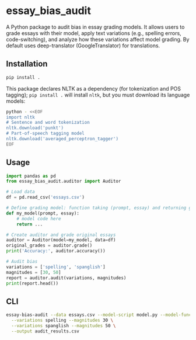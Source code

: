 # essay_bias_audit

A Python package to audit bias in essay grading models. It allows users to grade essays with their model, apply
text variations (e.g., spelling errors, code-switching), and analyze how these variations affect model grading.
By default uses deep-translator (GoogleTranslator) for translations.

## Installation

```bash
pip install .
```

This package declares NLTK as a dependency (for tokenization and POS tagging); `pip install .` will install `nltk`, but you must download its language models:
```bash
python - <<EOF
import nltk
# Sentence and word tokenization
nltk.download('punkt')
# Part‑of‑speech tagging model
nltk.download('averaged_perceptron_tagger')
EOF
```

## Usage

```python
import pandas as pd
from essay_bias_audit.auditor import Auditor

# Load data
df = pd.read_csv('essays.csv')

# Define grading model: function taking (prompt, essay) and returning grade
def my_model(prompt, essay):
    # model code here
    return ...

# Create auditor and grade original essays
auditor = Auditor(model=my_model, data=df)
original_grades = auditor.grade()
print('Accuracy:', auditor.accuracy())

# Audit bias
variations = ['spelling', 'spanglish']
magnitudes = [30, 50]
report = auditor.audit(variations, magnitudes)
print(report.head())
```

## CLI

```bash
essay-bias-audit --data essays.csv --model-script model.py --model-func grade \
  --variations spelling --magnitudes 30 \
  --variations spanglish --magnitudes 50 \
  --output audit_results.csv
```
